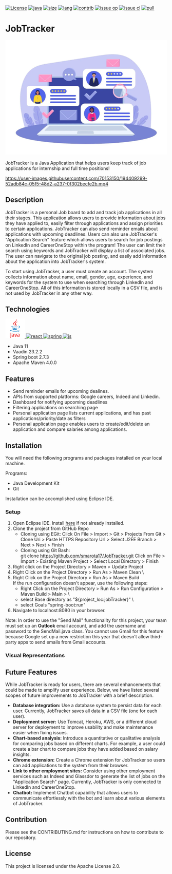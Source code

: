 [![License](https://img.shields.io/github/license/smarota17/JobTracker?style=plastic)](https://img.shields.io/github/license/smarota17/JobTracker?style=plastic)
[![java](https://img.shields.io/badge/Made%20with-Java-brightgreen?style=plastic)](https://img.shields.io/badge/Made%20with-Java-brightgreen?style=plastic)
[![size](https://img.shields.io/badge/repo%20size-2.14%20MB-brightgreen?style=plastic)](https://img.shields.io/badge/repo%20size-2.14%20MB-brightgreen?style=plastic)
[![lang](https://img.shields.io/badge/languages-4-blue?style=plastic)](https://img.shields.io/badge/languages-4-brightgreen?style=plastic)
[![contrib](https://img.shields.io/badge/contributors-5-blue?style=plastic)](https://img.shields.io/badge/contributors-5-brightgreen?style=plastic)
[![issue op](https://img.shields.io/badge/issues-14%20open-yellow?style=plastic)](https://img.shields.io/badge/issues-14%20open-brightgreen?style=plastic)
[![issue cl](https://img.shields.io/badge/issues-19%20closed-yellow?style=plastic)](https://img.shields.io/badge/issues-19%20closed-brightgreen?style=plastic)
[![pull](https://img.shields.io/badge/pull%20requests-19%20closed-yellow?style=plastic)](https://img.shields.io/badge/pull%20requests-19%20closed-brightgreen?style=plastic)

# JobTracker
<p align="center"><img width="1000" src="https://github.com/smarota17/JobTracker/blob/job-controller/resources/the_job_tracker.jpg"></p>

JobTracker is a Java Application that helps users keep track of job applications for internship and full time positions!

https://user-images.githubusercontent.com/70153150/194409299-52adb84c-05f5-48d2-a237-0f302becfe2b.mp4


## Description

JobTracker is a personal Job board to add and track job applications in all their stages. This application allows users to provide information about jobs they have applied to, easily filter through applications and assign priorities to certain applications. JobTracker can also send reminder emails about applications with upcoming deadlines. Users can also use JobTracker's "Application Search" feature which allows users to search for job postings on LinkedIn and CareerOneStop within the program! The user can limit their search using keywords and JobTracker will display a list of associated jobs. The user can navigate to the original job posting, and easily add information about the application into JobTracker's system. 

To start using JobTracker, a user must create an account. The system collects information about name, email, gender, age, experience, and keywords for the system to use when searching through LinkedIn and CareerOneStop. All of this information is stored locally in a CSV file, and is not used by JobTracker in any other way.

## Technologies
<p align="left">
  <a href="https://www.java.com/en/" target="_blank"> 
    <img src="https://github.com/smarota17/JobTracker/blob/main/resources/java_logo.png" alt="java" width="60" height="60"/>
  </a>
  <a href="https://vaadin.com/" target="_blank">
    <img src="https://upload.wikimedia.org/wikipedia/commons/e/e0/Vaadin-logo.svg" alt="react" width="150" height="60"/>
  </a>
  <a href="https://spring.io/projects/spring-boot" target="_blank"> 
    <img src="https://spring.io/images/favicon-9d25009f65637a49ac8d91eb1cf7b75e.ico" alt="spring" width="60" height="60"/>
  </a>
  <a href="https://maven.apache.org/" target="_blank"> 
    <img src="https://idroot.us/wp-content/uploads/2019/12/Apache-Maven-logo.png" alt="js" width="120" height="90"/>
  </a>
</p> 

* Java 11
* Vaadin 23.2.2
* Spring boot 2.7.3
* Apache Maven 4.0.0


## Features
* Send reminder emails for upcoming dealines.
* APIs from supported platforms:  Google careers, Indeed and Linkedin.
* Dashboard for notifying upcoming deadlines
* Filtering applications on searching page
* Personal application page lists current applications, and has past applications/priority/date as filters
* Personal application page enables users to create/edit/delete an application and compare salaries among applications.

## Installation

You will need the following programs and packages installed on your local machine.

Programs:

* Java Development Kit
* Git

Installation can be accomplished using Eclipse IDE.

### Setup
1. Open Eclipse IDE. Install [here](https://www.eclipse.org/downloads/packages/release/oxygen/3a/eclipse-ide-java-developers) if not already installed.
2. Clone the project from GitHub Repo 
   - Cloning using EGit: 
        Click On File > Import > Git > Projects From Git > Clone Uri > Paste HTTPS Repository Url > Select J2EE Branch > Next > Next > Finish 
   - Cloning using Git Bash:  
        git clone https://github.com/smarota17/JobTracker.git 
        Click on File > Import > Existing Maven Project > Select Local Directory > Finish 
3. Right click on the Project Directory > Maven > Update Project 
4. Right Click on the Project Directory > Run As > Maven Clean \
5. Right Click on the Project Directory > Run As > Maven Build \
      If the run configuration doesn't appear, use the following steps:
      - Right Click on the Project Directory > Run As > Run Configuration > Maven Build > Main > \
      - select Base directory as "${project_loc:jobTracker}" \
      - select Goals "spring-boot:run" 
6. Navigate to localhost:8080 in your browser.  

Note: In order to use the "Send Mail" functionality for this project, your team must set up an **Outlook** email account, and add the username and password to the SendMail.java class. You cannot use Gmail for this feature because Google set up a new restriction this year that doesn't allow third-party apps to send emails from Gmail accounts. 

### Visual Representations


## Future Features

While JobTracker is ready for users, there are several enhancements that could be made to amplify user experience. Below, we have listed several scopes of future improvements to JobTracker with a brief description. 

* **Database integration:** Use a database system to persist data for each user. Currently, JobTracker saves all data in a CSV file (one for each user). 
* **Deployment server:** Use Tomcat, Heroku, AWS, or a different cloud server for deployment to improve usability and make maintenance easier when fixing issues.
* **Chart-based analysis:** Introduce a quantitative or qualitative analysis for comparing jobs based on different charts. For example, a user could create a bar chart to compare jobs they have added based on salary insights.
* **Chrome extension:** Create a Chrome extension for JobTracker so users can add applications to the system from their browser. 
* **Link to other employment sites:** Consider using other employment services such as Indeed and Glassdor to generate the list of jobs on the "Application Search" page. Currently, JobTracker is only connected to LinkedIn and CareerOneStop. 
* **Chatbot:** Implement Chatbot capability that allows users to communicate effortlessly with the bot and learn about various elements of JobTracker.

## Contribution

Please see the CONTRIBUTING.md for instructions on how to contribute to our repository.

## License

This project is licensed under the Apache License 2.0.
